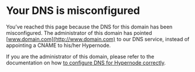 <!-- source: https://support.hypernode.com/en/hypernode/dns/your-dns-is-misconfigured/ -->
# Your DNS is misconfigured

You’ve reached this page because the DNS for this domain has been misconfigured. The administrator of this domain has pointed [www.domain.com](http://www.domain.com) to our DNS service, instead of appointing a CNAME to his/her Hypernode.

If you are the administrator of this domain, please refer to the documentation on how [to configure DNS for Hypernode correctly](https://support.hypernode.com/knowledgebase/dns-settings-hypernode/).
